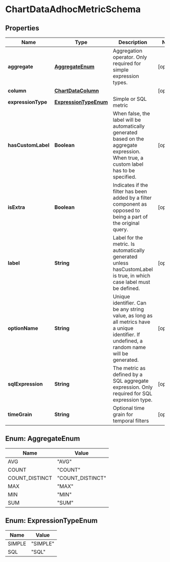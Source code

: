 # ChartDataAdhocMetricSchema

## Properties
Name | Type | Description | Notes
------------ | ------------- | ------------- | -------------
**aggregate** | [**AggregateEnum**](#AggregateEnum) | Aggregation operator. Only required for simple expression types. |  [optional]
**column** | [**ChartDataColumn**](ChartDataColumn.md) |  |  [optional]
**expressionType** | [**ExpressionTypeEnum**](#ExpressionTypeEnum) | Simple or SQL metric | 
**hasCustomLabel** | **Boolean** | When false, the label will be automatically generated based on the aggregate expression. When true, a custom label has to be specified. |  [optional]
**isExtra** | **Boolean** | Indicates if the filter has been added by a filter component as opposed to being a part of the original query. |  [optional]
**label** | **String** | Label for the metric. Is automatically generated unless hasCustomLabel is true, in which case label must be defined. |  [optional]
**optionName** | **String** | Unique identifier. Can be any string value, as long as all metrics have a unique identifier. If undefined, a random name will be generated. |  [optional]
**sqlExpression** | **String** | The metric as defined by a SQL aggregate expression. Only required for SQL expression type. |  [optional]
**timeGrain** | **String** | Optional time grain for temporal filters |  [optional]

<a name="AggregateEnum"></a>
## Enum: AggregateEnum
Name | Value
---- | -----
AVG | &quot;AVG&quot;
COUNT | &quot;COUNT&quot;
COUNT_DISTINCT | &quot;COUNT_DISTINCT&quot;
MAX | &quot;MAX&quot;
MIN | &quot;MIN&quot;
SUM | &quot;SUM&quot;

<a name="ExpressionTypeEnum"></a>
## Enum: ExpressionTypeEnum
Name | Value
---- | -----
SIMPLE | &quot;SIMPLE&quot;
SQL | &quot;SQL&quot;
